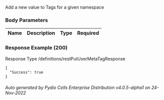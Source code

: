 






 
Add a new value to Tags for a given namespace  


### Body Parameters

Name | Description | Type | Required
---|---|---|---






### Response Example (200)
Response Type /definitions/restPutUserMetaTagResponse

```
{
  "Success": true
}
```




###### Auto generated by Pydio Cells Enterprise Distribution v4.0.5-alpha1 on 24-Nov-2022
